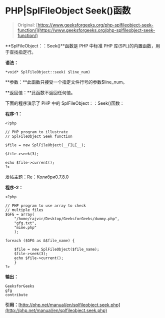# PHP|SplFileObject Seek()函数

> Original: [https://www.geeksforgeeks.org/php-splfileobject-seek-function/](https://www.geeksforgeeks.org/php-splfileobject-seek-function/)

**SplFileObject：：Seek()**函数是 PHP 中标准 PHP 库(SPL)的内置函数，用于查找指定行。

**语法：**

```
*void* SplFileObject::seek( $line_num)
```

**参数：**此函数只接受一个指定文件行号的参数$line_num。

**返回值：**此函数不返回任何值。

下面的程序演示了 PHP 中的 SplFileObject：：Seek()函数：

**程序-1：**

```
<?php

// PHP program to illustrate
// SplFileObject Seek function

$file = new SplFileObject(__FILE__);

$file->seek(3);

echo $file->current();
?>
```

发帖主题：Re：Колибри0.7.8.0

**程序-2：**

```
<?php 

// PHP program to use array to check 
// multiple files 
$GFG = array(
    "/home/rajvir/Desktop/GeeksforGeeks/dummy.php",
    "gfg.txt",
    "mime.php"
    );

foreach ($GFG as &$file_name) { 

    $file = new SplFileObject($file_name);
    $file->seek(3);
    echo $file->current();
    }
?>
```

**输出：**

```
GeeksforGeeks
gfg
contribute

```

**引用：**[http://php.net/manual/en/splfileobject.seek.php](http://php.net/manual/en/splfileobject.seek.php)
